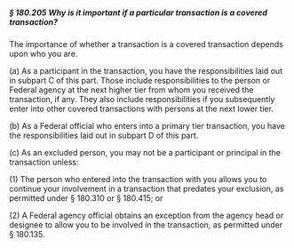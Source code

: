 ##### § 180.205 Why is it important if a particular transaction is a covered transaction? #####

The importance of whether a transaction is a covered transaction depends upon who you are.

(a) As a participant in the transaction, you have the responsibilities laid out in subpart C of this part. Those include responsibilities to the person or Federal agency at the next higher tier from whom you received the transaction, if any. They also include responsibilities if you subsequently enter into other covered transactions with persons at the next lower tier.

(b) As a Federal official who enters into a primary tier transaction, you have the responsibilities laid out in subpart D of this part.

(c) As an excluded person, you may not be a participant or principal in the transaction unless:

(1) The person who entered into the transaction with you allows you to continue your involvement in a transaction that predates your exclusion, as permitted under § 180.310 or § 180.415; or

(2) A Federal agency official obtains an exception from the agency head or designee to allow you to be involved in the transaction, as permitted under § 180.135.
